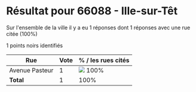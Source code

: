 # Résultat pour 66088 - Ille-sur-Têt

Sur l'ensemble de la ville il y a eu 1 réponses dont 1 réponses avec une rue citée (100%)

1 points noirs identifiés

| Rue | Vote | % / les rues cités|
|-----|------|-------------------|
| Avenue Pasteur | 1 | <img src="../../img/bar_100.gif" />&nbsp;100%|
| **Total** | 1 | 100%|
